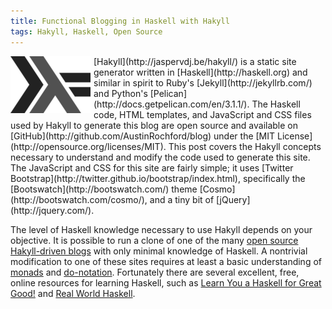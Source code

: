 ```yaml
---
title: Functional Blogging in Haskell with Hakyll
tags: Hakyll, Haskell, Open Source
---
```


<img src="/images/haskell.png" style="float:left;margin:0 5px 0 0;" />
[Hakyll](http://jaspervdj.be/hakyll/) is a static site generator written in [Haskell](http://haskell.org) and similar in spirit to Ruby's [Jekyll](http://jekyllrb.com/) and Python's [Pelican](http://docs.getpelican.com/en/3.1.1/).  The Haskell code, HTML templates, and JavaScript and CSS files used by Hakyll to generate this blog are open source and available on [GitHub](http://github.com/AustinRochford/blog) under the [MIT License](http://opensource.org/licenses/MIT).  This post covers the Hakyll concepts necessary to understand and modify the code used to generate this site.  The JavaScript and CSS for this site are fairly simple; it uses [Twitter Bootstrap](http://twitter.github.io/bootstrap/index.html), specifically the [Bootswatch](http://bootswatch.com/) theme [Cosmo](http://bootswatch.com/cosmo/), and a tiny bit of [jQuery](http://jquery.com/).

The level of Haskell knowledge necessary to use Hakyll depends on your objective.  It is possible to run a clone of one of the many [open source Hakyll-driven blogs](http://jaspervdj.be/hakyll/examples.html) with only minimal knowledge of Haskell.  A nontrivial modification to one of these sites requires at least a basic understanding of [monads](http://www.haskell.org/haskellwiki/Monad) and [do-notation](http://en.wikibooks.org/wiki/Haskell/do_Notation).  Fortunately there are several excellent, free, online resources for learning Haskell, such as [Learn You a Haskell for Great Good!](http://learnyouahaskell.com/) and [Real World Haskell](http://book.realworldhaskell.org/).
